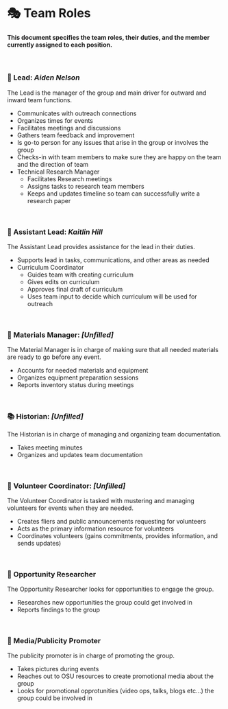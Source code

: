 # :performing_arts:  Team Roles
#### This document specifies the team roles, their duties, and the member currently assigned to each position.
<br/>

### :tulip:  Lead: *Aiden Nelson*
The Lead is the manager of the group and main driver for outward and inward team functions.
* Communicates with outreach connections
* Organizes times for events
* Facilitates meetings and discussions
* Gathers team feedback and improvement
* Is go-to person for any issues that arise in the group or involves the group
* Checks-in with team members to make sure they are happy on the team and the direction of team
* Technical Research Manager
  * Facilitates Research meetings
  * Assigns tasks to research team members
  * Keeps and updates timeline so team can successfully write a research paper
<br/>

### :sunflower:  Assistant Lead: *Kaitlin Hill*
The Assistant Lead provides assistance for the lead in their duties.
* Supports lead in tasks, communications, and other areas as needed
* Curriculum Coordinator
  * Guides team with creating curriculum
  * Gives edits on curriculum
  * Approves final draft of curriculum
  * Uses team input to decide which curriculum will be used for outreach
<br/>

### :green_apple:  Materials Manager: *[Unfilled]*
The Material Manager is in charge of making sure that all needed materials are ready to go before any event.
* Accounts for needed materials and equipment
* Organizes equipment preparation sessions
* Reports inventory status during meetings
<br/>

### :books:  Historian: *[Unfilled]*
The Historian is in charge of managing and organizing team documentation.
* Takes meeting minutes
* Organizes and updates team documentation
<br/>

### :clap:  Volunteer Coordinator: *[Unfilled]*
The Volunteer Coordinator is tasked with mustering and managing volunteers for events when they are needed.
* Creates fliers and public announcements requesting for volunteers
* Acts as the primary information resource for volunteers
* Coordinates volunteers (gains commitments, provides information, and sends updates)
<br/>

### :cookie:  Opportunity Researcher
The Opportunity Researcher looks for opportunities to engage the group.
* Researches new opportunities the group could get involved in
* Reports findings to the group
<br/>

### :tada:  Media/Publicity Promoter
The publicity promoter is in charge of promoting the group.
* Takes pictures during events
* Reaches out to OSU resources to create promotional media about the group
* Looks for promotional opprotunities (video ops, talks, blogs etc...) the group could be involved in
